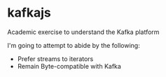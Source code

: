 # kafkajs
Academic exercise to understand the Kafka platform

I'm going to attempt to abide by the following:
- Prefer streams to iterators
- Remain Byte-compatible with Kafka
